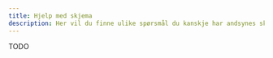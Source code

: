 ```yaml
---
title: Hjelp med skjema
description: Her vil du finne ulike spørsmål du kanskje har andsynes skjema i Altinn.
---
```


TODO